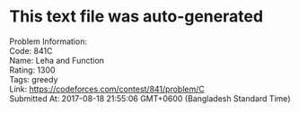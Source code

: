 # This text file was auto-generated  
  
Problem Information:  
Code: 841C  
Name: Leha and Function  
Rating: 1300  
Tags: greedy  
Link: https://codeforces.com/contest/841/problem/C  
Submitted At: 2017-08-18 21:55:06 GMT+0600 (Bangladesh Standard Time)  
